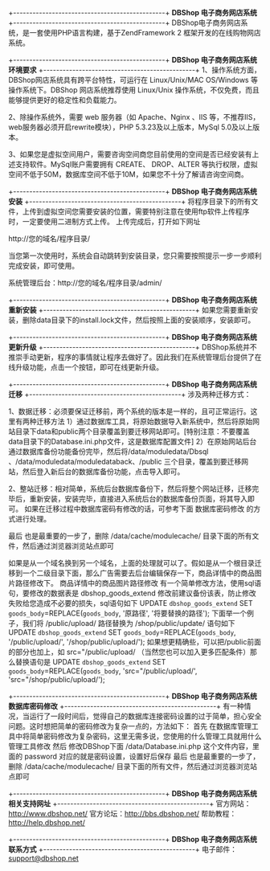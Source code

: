 +-----------------------------------------------+
  **DBShop 电子商务网店系统**
+-----------------------------------------------+
DBShop电子商务网店系统，是一套使用PHP语言构建，基于ZendFramework 2 框架开发的在线购物网店系统。


+-----------------------------------------------+
  **DBShop 电子商务网店系统环境要求**
+-----------------------------------------------+
1、操作系统方面，DBShop网店系统具有跨平台特性，可运行在 Linux/Unix/MAC OS/Windows 等操作系统下。DBShop
网店系统推荐使用 Linux/Unix 操作系统，不仅免费，而且能够提供更好的稳定性和负载能力。

2、除操作系统外，需要 web 服务器（如 Apache、Nginx 、IIS 等，不推荐IIS，web服务器必须开启rewrite模块），PHP 5.3.23及以上版本，MySql 5.0及以上版本。

3、如果您是虚拟空间用户，需要咨询空间商您目前使用的空间是否已经安装有上述支持软件。MySql账户需要拥有 CREATE、
DROP、ALTER 等执行权限，虚拟空间不低于50M，数据库空间不低于10M，如果您不十分了解请咨询空间商。


+-----------------------------------------------+
  **DBShop 电子商务网店系统安装**
+-----------------------------------------------+
将程序目录下的所有文件，上传到虚拟空间您需要安装的位置，需要特别注意在使用ftp软件上传程序时，一定要使用二进制方式上传。
上传完成后，打开如下网址

http://您的域名/程序目录/

当您第一次使用时，系统会自动跳转到安装目录，您只需要按照提示一步一步顺利完成安装，即可使用。

系统管理后台：http://您的域名/程序目录/admin/


+-----------------------------------------------+
  **DBShop 电子商务网店系统重新安装**
+-----------------------------------------------+
如果您需要重新安装，删除data目录下的install.lock文件，然后按照上面的安装顺序，安装即可。


+-----------------------------------------------+
  **DBShop 电子商务网店系统更新升级**
+-----------------------------------------------+
DBShop系统并不推崇手动更新，程序的事情就让程序去做好了。因此我们在系统管理后台提供了在线升级功能，点击一个按钮，即可在线更新升级。


+-----------------------------------------------+
  **DBShop 电子商务网店系统迁移**
+-----------------------------------------------+
涉及两种迁移方式：

1、数据迁移：必须要保证迁移前，两个系统的版本是一样的，且可正常运行。这里有两种迁移方法
   1）通过数据库工具，将原始数据导入新系统中，然后将原始网站目录下data和public两个目录覆盖到要迁移网站即可。[特别注意：不要覆盖data目录下的Database.ini.php文件，这是数据库配置文件]
   2）在原始网站后台通过数据库备份功能备份完毕，然后将/data/moduledata/Dbsql 、/data/moduledata/moduledataback、/public 三个目录，覆盖到要迁移网站，然后登入新后台的数据库备份功能，点击导入即可。

2、整站迁移：相对简单，系统后台数据库备份下，然后将整个网站迁移，迁移完毕后，重新安装，安装完毕，直接进入系统后台的数据库备份页面，将其导入即可。
如果在迁移过程中数据库密码有修改的话，可参考下面 数据库密码修改 的方式进行处理。

最后 也是最重要的一步了，删除 /data/cache/modulecache/ 目录下面的所有文件，然后通过浏览器浏览站点即可

如果是从一个域名换到另一个域名，上面的处理就可以了。假如是从一个根目录迁移到一个二级目录下面，那么广告需要去后台编辑保存一下，商品详情中的商品图片路径修改下。
商品详情中的商品图片路径修改 有一个简单修改方法，使用sql语句，要修改的数据表是 dbshop_goods_extend 修改前建议备份该表，防止修改失败给您造成不必要的损失，sql语句如下
UPDATE `dbshop_goods_extend` SET `goods_body`=REPLACE(`goods_body`, '原路径', '将要替换的路径');
下面举一个例子，我们将 /public/upload/ 路径替换为 /shop/public/update/ 语句如下
UPDATE `dbshop_goods_extend` SET `goods_body`=REPLACE(`goods_body`, '/public/upload/', '/shop/public/upload/');
如果想更精确些，可以把/public前面的部分也加上，如 src="/public/upload/ （当然您也可以加入更多匹配条件）那么替换语句是
UPDATE `dbshop_goods_extend` SET `goods_body`=REPLACE(`goods_body`, 'src="/public/upload/', 'src="/shop/public/upload/');

+-----------------------------------------------+
 **DBShop 电子商务网店系统数据库密码修改**
+-----------------------------------------------+
有一种情况，当运行了一段时间后，觉得自己的数据库连接密码设置的过于简单，担心安全问题。这时想把简单的密码修改为复杂一点的，方法如下：
首先 在数据库管理工具中将简单密码修改为复杂密码，这里无需多说，您使用的什么管理工具就用什么管理工具修改
然后 修改DBShop下面 /data/Database.ini.php 这个文件内容，里面的 password 对应的就是密码设置，设置好后保存
最后 也是最重要的一步了，删除 /data/cache/modulecache/ 目录下面的所有文件，然后通过浏览器浏览站点即可


+-----------------------------------------------+
 **DBShop 电子商务网店系统相关支持网址**
+-----------------------------------------------+
官方网站：http://www.dbshop.net/
官方论坛：http://bbs.dbshop.net/
帮助教程：http://help.dbshop.net/


+-----------------------------------------------+
 **DBShop 电子商务网店系统联系方式**
+-----------------------------------------------+
电子邮件：support@dbshop.net